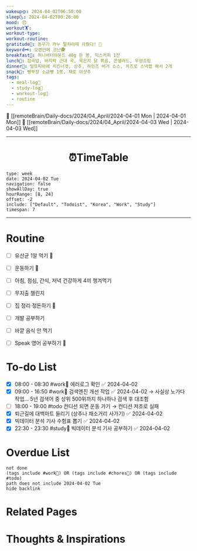 ```yaml
---
wakeup🌞: 2024-04-02T06:50:00
sleep🌜: 2024-04-02T00:20:00
mood: 😞
workout🏋️: 
workout-type: 
workout-routine: 
gratitude🙏: 동우가 카누 말차라떼 사줬다! 🍵
keyword🗝️: 오랜만에 코난🕵️
breakfast🍳: 허니버터아몬드 40g 한 봉, 믹스커피 1잔
lunch🍚: 잡곡밥, 바지락 근대 국, 묵은지 닭 볶음, 콘샐러드, 우엉조림
dinner🥗: 밀또띠아에 치킨너겟, 상추, 하인즈 버거 소스, 치즈로 스낵랩 해서 2개
snack🍬: 빵부장 소금빵 1봉, 제로 아샷추
tags:
  - meal-log📝
  - study-log📓
  - workout-log💪
  - routine
---
```


🔺 [[remoteBrain/Daily-docs/2024/04_April/2024-04-01 Mon | 2024-04-01 Mon]]
🔻 [[remoteBrain/Daily-docs/2024/04_April/2024-04-03 Wed | 2024-04-03 Wed]]
___
<h1> <center>⏰TimeTable </center> </h1>

```gEvent
type: week
date: 2024-04-02 Tue
navigation: false
showAllDay: true
hourRange: [8, 24]
offset: -2
include: ["Default", "Todoist", "Korea", "Work", "Study"]
timespan: 7
```

--- 


# Routine 

- [ ] 유산균 1알 먹기 🔼 
- [ ] 운동하기 🔼
- [ ] 아침, 점심, 간식, 저녁 건강하게 4끼 챙겨먹기
- [ ] 무지출 챌린지 
- [ ] 집 정리·정돈하기 🔼
- [ ] 개발 공부하기
- [ ] 바깥 음식 안 먹기 
- [ ] Speak 영어 공부하기 🔼 


# To-do List

- [x] 08:00 - 08:30 #work💼 에러로그 확인 ✅ 2024-04-02
- [x] 09:00 - 16:50 #work💼 검색엔진 개선 작업 ✅ 2024-04-02
	→ 사실상 노가다 작업... 5년 검색어 중 상위 500위까지 하나하나 검색 후 대조함
- [ ] 18:00 - 19:00 #todo 컨디션 되면 운동 가기  → 컨디션 저조로 실패 
- [x] 퇴근길에 대백마트 들리기 (상추나 채소거리 사가기) ✅ 2024-04-02
- [x] 빅데이터 분석 기사 수험표 뽑기 ✅ 2024-04-02
- [x] 22:30 - 23:30 #study📓 빅데이터 분석 기사 공부하기 ✅ 2024-04-02

# Overdue List
```tasks
not done
(tags include #work💼) OR (tags include #chores🧺) OR (tags include #todo)
path does not include 2024-04-02 Tue
hide backlink
```

# Related Pages



# Thoughts & Inspirations

